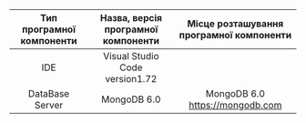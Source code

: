 |Тип програмної компоненти|Назва, версія програмної компоненти|Місце розташування програмної компоненти|
|:-----:|:-----:|:-----:|
|IDE|Visual Studio Code version1.72||
|DataBase Server|MongoDB 6.0|MongoDB 6.0 https://mongodb.com|
